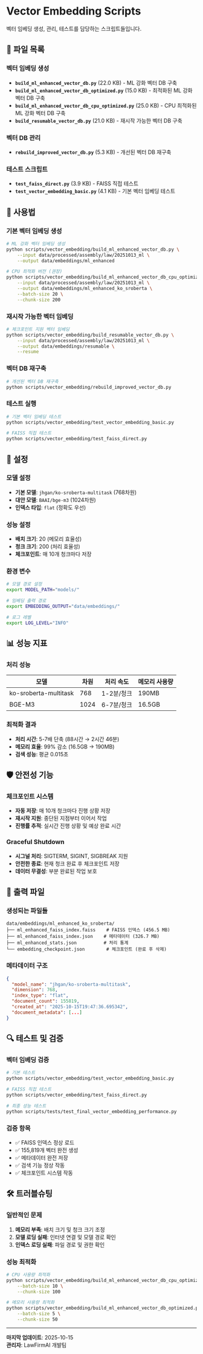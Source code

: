 # Vector Embedding Scripts

벡터 임베딩 생성, 관리, 테스트를 담당하는 스크립트들입니다.

## 📁 파일 목록

### 벡터 임베딩 생성
- **`build_ml_enhanced_vector_db.py`** (22.0 KB) - ML 강화 벡터 DB 구축
- **`build_ml_enhanced_vector_db_optimized.py`** (15.0 KB) - 최적화된 ML 강화 벡터 DB 구축
- **`build_ml_enhanced_vector_db_cpu_optimized.py`** (25.0 KB) - CPU 최적화된 ML 강화 벡터 DB 구축
- **`build_resumable_vector_db.py`** (21.0 KB) - 재시작 가능한 벡터 DB 구축

### 벡터 DB 관리
- **`rebuild_improved_vector_db.py`** (5.3 KB) - 개선된 벡터 DB 재구축

### 테스트 스크립트
- **`test_faiss_direct.py`** (3.9 KB) - FAISS 직접 테스트
- **`test_vector_embedding_basic.py`** (4.1 KB) - 기본 벡터 임베딩 테스트

## 🚀 사용법

### 기본 벡터 임베딩 생성
```bash
# ML 강화 벡터 임베딩 생성
python scripts/vector_embedding/build_ml_enhanced_vector_db.py \
    --input data/processed/assembly/law/20251013_ml \
    --output data/embeddings/ml_enhanced

# CPU 최적화 버전 (권장)
python scripts/vector_embedding/build_ml_enhanced_vector_db_cpu_optimized.py \
    --input data/processed/assembly/law/20251013_ml \
    --output data/embeddings/ml_enhanced_ko_sroberta \
    --batch-size 20 \
    --chunk-size 200
```

### 재시작 가능한 벡터 임베딩
```bash
# 체크포인트 지원 벡터 임베딩
python scripts/vector_embedding/build_resumable_vector_db.py \
    --input data/processed/assembly/law/20251013_ml \
    --output data/embeddings/resumable \
    --resume
```

### 벡터 DB 재구축
```bash
# 개선된 벡터 DB 재구축
python scripts/vector_embedding/rebuild_improved_vector_db.py
```

### 테스트 실행
```bash
# 기본 벡터 임베딩 테스트
python scripts/vector_embedding/test_vector_embedding_basic.py

# FAISS 직접 테스트
python scripts/vector_embedding/test_faiss_direct.py
```

## 🔧 설정

### 모델 설정
- **기본 모델**: `jhgan/ko-sroberta-multitask` (768차원)
- **대안 모델**: `BAAI/bge-m3` (1024차원)
- **인덱스 타입**: `flat` (정확도 우선)

### 성능 설정
- **배치 크기**: 20 (메모리 효율성)
- **청크 크기**: 200 (처리 효율성)
- **체크포인트**: 매 10개 청크마다 저장

### 환경 변수
```bash
# 모델 경로 설정
export MODEL_PATH="models/"

# 임베딩 출력 경로
export EMBEDDING_OUTPUT="data/embeddings/"

# 로그 레벨
export LOG_LEVEL="INFO"
```

## 📊 성능 지표

### 처리 성능
| 모델 | 차원 | 처리 속도 | 메모리 사용량 |
|------|------|-----------|---------------|
| ko-sroberta-multitask | 768 | 1-2분/청크 | 190MB |
| BGE-M3 | 1024 | 6-7분/청크 | 16.5GB |

### 최적화 결과
- **처리 시간**: 5-7배 단축 (88시간 → 2시간 46분)
- **메모리 효율**: 99% 감소 (16.5GB → 190MB)
- **검색 성능**: 평균 0.015초

## 🛡️ 안전성 기능

### 체크포인트 시스템
- **자동 저장**: 매 10개 청크마다 진행 상황 저장
- **재시작 지원**: 중단된 지점부터 이어서 작업
- **진행률 추적**: 실시간 진행 상황 및 예상 완료 시간

### Graceful Shutdown
- **시그널 처리**: SIGTERM, SIGINT, SIGBREAK 지원
- **안전한 종료**: 현재 청크 완료 후 체크포인트 저장
- **데이터 무결성**: 부분 완료된 작업 보호

## 📁 출력 파일

### 생성되는 파일들
```
data/embeddings/ml_enhanced_ko_sroberta/
├── ml_enhanced_faiss_index.faiss    # FAISS 인덱스 (456.5 MB)
├── ml_enhanced_faiss_index.json    # 메타데이터 (326.7 MB)
├── ml_enhanced_stats.json          # 처리 통계
└── embedding_checkpoint.json        # 체크포인트 (완료 후 삭제)
```

### 메타데이터 구조
```json
{
  "model_name": "jhgan/ko-sroberta-multitask",
  "dimension": 768,
  "index_type": "flat",
  "document_count": 155819,
  "created_at": "2025-10-15T19:47:36.695342",
  "document_metadata": [...]
}
```

## 🔍 테스트 및 검증

### 벡터 임베딩 검증
```bash
# 기본 테스트
python scripts/vector_embedding/test_vector_embedding_basic.py

# FAISS 직접 테스트
python scripts/vector_embedding/test_faiss_direct.py

# 최종 성능 테스트
python scripts/tests/test_final_vector_embedding_performance.py
```

### 검증 항목
- ✅ FAISS 인덱스 정상 로드
- ✅ 155,819개 벡터 완전 생성
- ✅ 메타데이터 완전 저장
- ✅ 검색 기능 정상 작동
- ✅ 체크포인트 시스템 작동

## 🛠️ 트러블슈팅

### 일반적인 문제
1. **메모리 부족**: 배치 크기 및 청크 크기 조정
2. **모델 로딩 실패**: 인터넷 연결 및 모델 경로 확인
3. **인덱스 로딩 실패**: 파일 경로 및 권한 확인

### 성능 최적화
```bash
# CPU 사용량 최적화
python scripts/vector_embedding/build_ml_enhanced_vector_db_cpu_optimized.py \
    --batch-size 10 \
    --chunk-size 100

# 메모리 사용량 최적화
python scripts/vector_embedding/build_ml_enhanced_vector_db_optimized.py \
    --batch-size 5 \
    --chunk-size 50
```

---

**마지막 업데이트**: 2025-10-15  
**관리자**: LawFirmAI 개발팀
